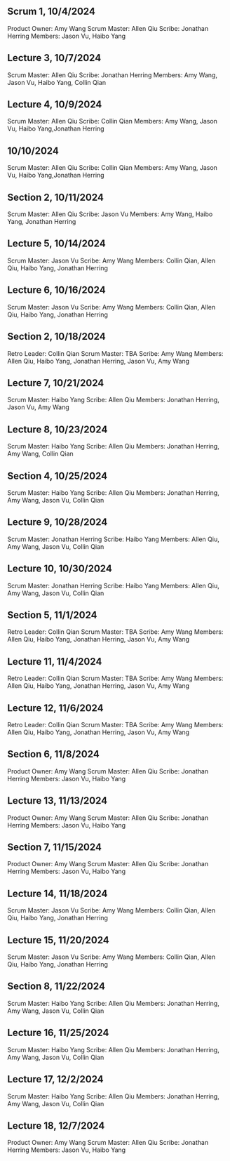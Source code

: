 ## Scrum 1, 10/4/2024

Product Owner: Amy Wang
Scrum Master: Allen Qiu
Scribe: Jonathan Herring
Members: Jason Vu, Haibo Yang

## Lecture 3, 10/7/2024

Scrum Master: Allen Qiu
Scribe: Jonathan Herring
Members: Amy Wang, Jason Vu, Haibo Yang, Collin Qian

## Lecture 4, 10/9/2024

Scrum Master: Allen Qiu
Scribe: Collin Qian
Members: Amy Wang, Jason Vu, Haibo Yang,Jonathan Herring

## 10/10/2024

Scrum Master: Allen Qiu
Scribe: Collin Qian
Members: Amy Wang, Jason Vu, Haibo Yang,Jonathan Herring

## Section 2, 10/11/2024

Scrum Master: Allen Qiu
Scribe: Jason Vu
Members: Amy Wang, Haibo Yang, Jonathan Herring

## Lecture 5, 10/14/2024

Scrum Master: Jason Vu
Scribe: Amy Wang
Members: Collin Qian, Allen Qiu, Haibo Yang, Jonathan Herring

## Lecture 6, 10/16/2024

Scrum Master: Jason Vu
Scribe: Amy Wang
Members: Collin Qian, Allen Qiu, Haibo Yang, Jonathan Herring

## Section 2, 10/18/2024

Retro Leader: Collin Qian
Scrum Master: TBA
Scribe: Amy Wang
Members: Allen Qiu, Haibo Yang, Jonathan Herring, Jason Vu, Amy Wang

## Lecture 7, 10/21/2024

Scrum Master: Haibo Yang
Scribe: Allen Qiu
Members: Jonathan Herring, Jason Vu, Amy Wang

## Lecture 8, 10/23/2024

Scrum Master: Haibo Yang
Scribe: Allen Qiu
Members: Jonathan Herring, Amy Wang, Collin Qian

## Section 4, 10/25/2024

Scrum Master: Haibo Yang
Scribe: Allen Qiu
Members: Jonathan Herring, Amy Wang, Jason Vu, Collin Qian

## Lecture 9, 10/28/2024

Scrum Master: Jonathan Herring
Scribe: Haibo Yang
Members: Allen Qiu, Amy Wang, Jason Vu, Collin Qian

## Lecture 10, 10/30/2024

Scrum Master: Jonathan Herring
Scribe: Haibo Yang
Members: Allen Qiu, Amy Wang, Jason Vu, Collin Qian

## Section 5, 11/1/2024

Retro Leader: Collin Qian
Scrum Master: TBA
Scribe: Amy Wang
Members: Allen Qiu, Haibo Yang, Jonathan Herring, Jason Vu, Amy Wang

## Lecture 11, 11/4/2024

Retro Leader: Collin Qian
Scrum Master: TBA
Scribe: Amy Wang
Members: Allen Qiu, Haibo Yang, Jonathan Herring, Jason Vu, Amy Wang

## Lecture 12, 11/6/2024

Retro Leader: Collin Qian
Scrum Master: TBA
Scribe: Amy Wang
Members: Allen Qiu, Haibo Yang, Jonathan Herring, Jason Vu, Amy Wang

## Section 6, 11/8/2024

Product Owner: Amy Wang
Scrum Master: Allen Qiu
Scribe: Jonathan Herring
Members: Jason Vu, Haibo Yang

## Lecture 13, 11/13/2024

Product Owner: Amy Wang
Scrum Master: Allen Qiu
Scribe: Jonathan Herring
Members: Jason Vu, Haibo Yang

## Section 7, 11/15/2024

Product Owner: Amy Wang
Scrum Master: Allen Qiu
Scribe: Jonathan Herring
Members: Jason Vu, Haibo Yang

## Lecture 14, 11/18/2024

Scrum Master: Jason Vu
Scribe: Amy Wang
Members: Collin Qian, Allen Qiu, Haibo Yang, Jonathan Herring


## Lecture 15, 11/20/2024

Scrum Master: Jason Vu
Scribe: Amy Wang
Members: Collin Qian, Allen Qiu, Haibo Yang, Jonathan Herring

## Section 8, 11/22/2024

Scrum Master: Haibo Yang
Scribe: Allen Qiu
Members: Jonathan Herring, Amy Wang, Jason Vu, Collin Qian

## Lecture 16, 11/25/2024

Scrum Master: Haibo Yang
Scribe: Allen Qiu
Members: Jonathan Herring, Amy Wang, Jason Vu, Collin Qian

## Lecture 17, 12/2/2024

Scrum Master: Haibo Yang
Scribe: Allen Qiu
Members: Jonathan Herring, Amy Wang, Jason Vu, Collin Qian

## Lecture 18, 12/7/2024

Product Owner: Amy Wang
Scrum Master: Allen Qiu
Scribe: Jonathan Herring
Members: Jason Vu, Haibo Yang
